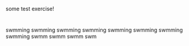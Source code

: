 some test exercise!


#
swmming
swmming
swmming
swmming
swmming
swmming
swmming
swmming
swmm
swmm
swmm
swm
